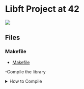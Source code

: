 <h1>Libft Project at 42</h1>

![](https://img.shields.io/badge/Grade-122-green)


## Files

### Makefile
- [Makefile](https://github.com/Anzohs/42_libft/blob/main/Makefile)


-Compile the library
<details>
  <summary>How to Compile</summary>
```bash
#compile 
make
#clean the .o files
make clean
#clean all the files and the library
make fclean
```
</details>
